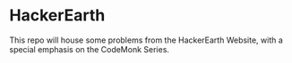 # HackerEarth

This repo will house some problems from the HackerEarth Website, with a special emphasis on the CodeMonk Series.
